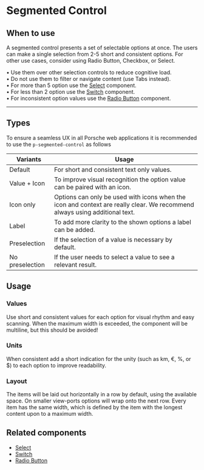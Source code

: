 # Segmented Control

<TableOfContents></TableOfContents>

## When to use

A segmented control presents a set of selectable options at once. The users can make a single selection from 2-5 short
and consistent options. For other use cases, consider using Radio Button, Checkbox, or Select.

• Use them over other selection controls to reduce cognitive load.  
• Do not use them to filter or navigate content (use Tabs instead).   
• For more than 5 option use the [Select](components/select) component.  
• For less than 2 option use the [Switch](components/switch) component.   
• For inconsistent option values use the [Radio Button](components/radio-button) component.

---

## Types

To ensure a seamless UX in all Porsche web applications it is recommended to use the `p-segmented-control` as follows

| Variants | Usage |
|----|----|
| Default | For short and consistent text only values. |
| Value + Icon | To improve visual recognition the option value can be paired with an icon. |
| Icon only | Options can only be used with icons when the icon and context are really clear. We recommend always using additional text. |
| Label | To add more clarity to the shown options a label can be added. |
| Preselection | If the selection of a value is necessary by default. |
| No preselection | If the user needs to select a value to see a relevant result. |

## Usage

### Values

Use short and consistent values for each option for visual rhythm and easy scanning. When the maximum width is exceeded,
the component will be multiline, but this should be avoided!

### Units

When consistent add a short indication for the unity (such as km, €, %, or $) to each option to improve readability.

### Layout

The items will be laid out horizontally in a row by default, using the available space. On smaller view-ports options
will wrap onto the next row. Every item has the same width, which is defined by the item with the longest content upon
to a maximum width.

## Related components

* [Select](components/select)
* [Switch](components/switch)
* [Radio Button](components/radio-button)
